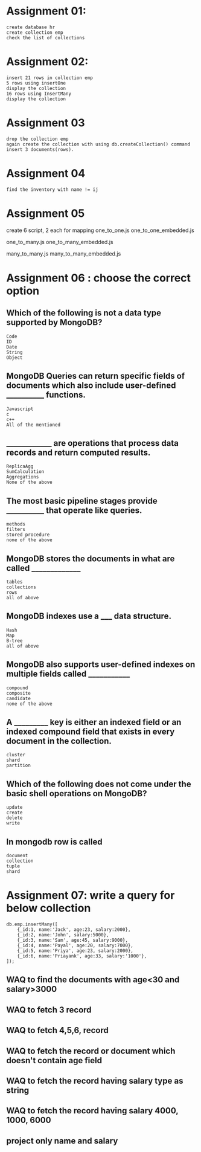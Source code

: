 # Assignment 01:
    create database hr
    create collection emp
    check the list of collections

# Assignment 02: 
    insert 21 rows in collection emp
    5 rows using insertOne
    display the collection
    16 rows using InsertMany
    display the collection

# Assignment 03
    drop the collection emp
    again create the collection with using db.createCollection() command
    insert 3 documents(rows).

# Assignment 04
    find the inventory with name != ij


# Assignment 05
   create 6 script, 2 each for mapping
   one_to_one.js
   one_to_one_embedded.js

   one_to_many.js
   one_to_many_embedded.js

   many_to_many.js
   many_to_many_embedded.js

# Assignment 06 : choose the correct option

## Which of the following is not a data type supported by MongoDB?
	Code
	ID
	Date
	String
	Object


## MongoDB Queries can return specific fields of documents which also include user-defined __________ functions.
	Javascript
	c
	c++
	All of the mentioned


## ____________ are operations that process data records and return computed results.
	ReplicaAgg
	SumCalculation
	Aggregations
	None of the above


## The most basic pipeline stages provide __________ that operate like queries.
	methods
	filters
	stored procedure
	none of the above


## MongoDB stores the documents in what are called _____________
	tables
	collections
	rows
	all of above


## MongoDB indexes use a ___ data structure.
	Hash
	Map
	B-tree
	all of above


## MongoDB also supports user-defined indexes on multiple fields called ___________
	compound
	composite
	candidate
	none of the above

## A _________ key is either an indexed field or an indexed compound field that exists in every document in the collection.
	cluster
	shard
	partition


## Which of the following does not come under the basic shell operations on MongoDB?
	update
	create
	delete
	write

## In mongodb row is called 
	document
	collection
	tuple
	shard



# Assignment 07: write a query for below collection
    db.emp.insertMany([
        {_id:1, name:'Jack', age:23, salary:2000},
        {_id:2, name:'John', salary:5000},
        {_id:3, name:'Sam', age:45, salary:9000},
        {_id:4, name:'Payal', age:20, salary:7000},
        {_id:5, name:'Priya', age:23, salary:2000},
        {_id:6, name:'Priayank', age:33, salary:'1000'},
    ]);

## WAQ to find the documents with age<30 and salary>3000

## WAQ to fetch 3 record

## WAQ to fetch 4,5,6, record

## WAQ to fetch the record or document which doesn't  contain age field

## WAQ to fetch the record having salary type as string

## WAQ to fetch the record having salary 4000, 1000, 6000

## project only name and salary 